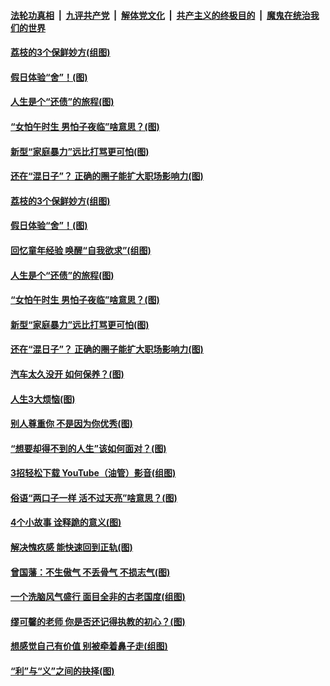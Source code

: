 ####  [法轮功真相](../../../../basic/blob/master/README.md?t=06211431) &nbsp;|&nbsp; [九评共产党](../../../../9ping.md/blob/master/README.md?t=06211431) &nbsp;|&nbsp; [解体党文化](../../../../jtdwh.md/blob/master/README.md?t=06211431)  &nbsp;|&nbsp; [共产主义的终极目的](../../../../gczydzjmd.md/blob/master/README.md?t=06211431) &nbsp;|&nbsp; [魔鬼在统治我们的世界](../../../../mgztzwmdsj.md/blob/master/README.md?t=06211431) 

#### [荔枝的3个保鲜妙方(组图)](../pages/p8/936950.md?t=06211431) 

#### [假日体验“舍”！(图)](../pages/p8/937183.md?t=06211431) 

#### [人生是个“还债”的旅程(图)](../pages/p8/936768.md?t=06211431) 

#### [“女怕午时生 男怕子夜临”啥意思？(图)](../pages/p8/937081.md?t=06211431) 

#### [新型“家庭暴力”远比打骂更可怕(图)](../pages/p8/936230.md?t=06211431) 

#### [还在“混日子”？ 正确的圈子能扩大职场影响力(图)](../pages/p8/937049.md?t=06211431) 

#### [荔枝的3个保鲜妙方(组图)](../pages/p8/936950.md?t=06211431) 

#### [假日体验“舍”！(图)](../pages/p8/937183.md?t=06211431) 

#### [回忆童年经验 唤醒“自我欲求”(组图)](../pages/p8/937082.md?t=06211431) 

#### [人生是个“还债”的旅程(图)](../pages/p8/936768.md?t=06211431) 

#### [“女怕午时生 男怕子夜临”啥意思？(图)](../pages/p8/937081.md?t=06211431) 

#### [新型“家庭暴力”远比打骂更可怕(图)](../pages/p8/936230.md?t=06211431) 

#### [还在“混日子”？ 正确的圈子能扩大职场影响力(图)](../pages/p8/937049.md?t=06211431) 

#### [汽车太久没开 如何保养？(图)](../pages/p8/937035.md?t=06211431) 

#### [人生3大烦恼(图)](../pages/p8/936959.md?t=06211431) 

#### [别人尊重你 不是因为你优秀(图)](../pages/p8/936253.md?t=06211431) 

#### [“想要却得不到的人生”该如何面对？(图)](../pages/p8/936933.md?t=06211431) 

#### [3招轻松下载 YouTube（油管）影音(组图)](../pages/p8/936922.md?t=06211431) 

#### [俗语“两口子一样 活不过天亮”啥意思？(图)](../pages/p8/936917.md?t=06211431) 

#### [4个小故事 诠释跪的意义(图)](../pages/p8/936353.md?t=06211431) 

#### [解决愧疚感 能快速回到正轨(图)](../pages/p8/936834.md?t=06211431) 

#### [曾国藩：不生傲气 不丢骨气 不损志气(图)](../pages/p8/936248.md?t=06211431) 

#### [一个洗脑风气盛行 面目全非的古老国度(组图)](../pages/p8/936759.md?t=06211431) 

#### [缪可馨的老师 你是否还记得执教的初心？(图)](../pages/p8/936737.md?t=06211431) 

#### [想感觉自己有价值 别被牵着鼻子走(组图)](../pages/p8/936721.md?t=06211431) 

#### [“利”与“义”之间的抉择(图)](../pages/p8/936246.md?t=06211431) 

